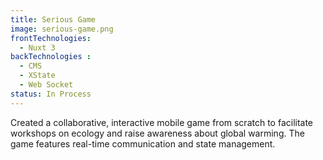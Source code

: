 ```yaml
---
title: Serious Game
image: serious-game.png
frontTechnologies:
  - Nuxt 3
backTechnologies :
  - CMS
  - XState
  - Web Socket
status: In Process
---
```


Created a collaborative, interactive mobile game from scratch to facilitate workshops on ecology and raise awareness about global warming. The game features real-time communication and state management.
